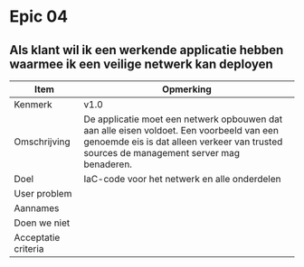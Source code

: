 # Epic 04
 ## Als klant wil ik een werkende applicatie hebben waarmee ik een veilige netwerk kan deployen
| Item | Opmerking |
| ---- | --------- |
| Kenmerk | v1.0 |
| Omschrijving | De applicatie moet een netwerk opbouwen dat aan alle eisen voldoet. Een voorbeeld van een genoemde eis is dat alleen verkeer van trusted sources de management server mag benaderen. |
| Doel | IaC-code voor het netwerk en alle onderdelen |
| User problem |  | User value | |
| Aannames |  |
| Doen we niet |  |
| Acceptatie criteria |  |